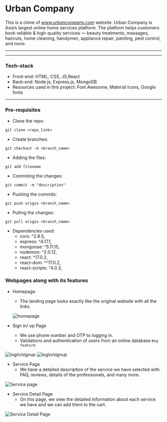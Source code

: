 # Urban Company

This is a clone of *www.urbancompany.com* website. Urban Company is Asia’s largest online home services platform. The platform helps customers book reliable & high-quality services — beauty treatments, massages, haircuts, home cleaning, handymen, appliance repair, painting, pest control, and more.

<hr/>

<hr/>

### Tech-stack

- Front-end: HTML, CSS, JS,React <br/>
- Back-end: Node.js, Express.js, MongoDB <br/>
- Resources used in this project: Font Awesome, Material Icons, Google fonts <br/>

<hr/>

### Pre-requisites

- Clone the repo: 
```
git clone <repo_link>
```

- Create branches: 
```
git checkout -b <branch_name>
```

- Adding the files: 
```
git add filename
```

- Commiting the changes: 
```
git commit -m "description"
```

- Pushing the commits: 
```
git push origin <branch_name>
```

- Pulling the changes:
```
git pull origin <branch_name>
```

- Dependencies used:
    - cors: ^2.8.5,
    - express: ^4.17.1,
    - mongoose: ^5.11.15,
    - nodemon: ^2.0.12,
    - react: ^17.0.2,
    - react-dom: ^^17.0.2,
    - react-scripts: "4.0.3,
   





### Webpages along with its features

- Homepage
  - The landing page looks exactly like the original website with all the links.

  ![homepage](https://miro.medium.com/max/2000/1*Mnjj15tawhZkZG8tatrpyw.png)
  
- Sign in/ up Page
  - We use phone number and OTP to logging in.
  - Validations and authentication of users from an online database ```Key feature```

 ![login/signup](https://miro.medium.com/max/3840/1*NTcjV-rDmFPThRqVciHDRw.png) 
 ![login/signup](https://miro.medium.com/max/3840/1*B5lacfYg9eC5mMzby5q6rg.png) 

- Service Page
  - We have a detailed description of the service we have selected with FAQ, reviews, details of the professionals, and many more.

![Service page](https://miro.medium.com/max/1400/1*BXirUlTBEk_6nhgC09LwTw.png)


- Service Detail Page
  - On this page, we view the detailed information about each service we have and we can add them to the cart.

![Service Detail Page](https://miro.medium.com/max/3840/1*PBKXm3twjTuYmbUzwpGrAA.png)
